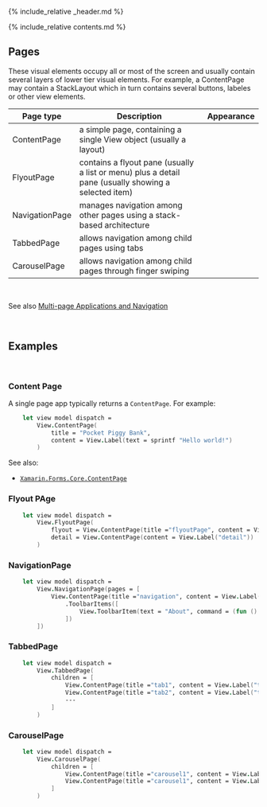 {% include_relative _header.md %}

{% include_relative contents.md %}

Pages 
------
 These visual elements occupy all or most of the screen and usually contain several layers of lower tier visual elements. 
 For example, a ContentPage may contain a StackLayout which in turn contains several buttons, labeles or other view elements. 

| Page type          | Description                                                                                          | Appearance |
|----------------|------------------------------------------------------------------------------------------------------|------------|
| ContentPage    | a simple page, containing a single View object (usually a layout)                                    |            |
| FlyoutPage     | contains a flyout pane (usually a list or menu) plus a detail pane (usually showing a selected item) |            |
| NavigationPage | manages navigation among other pages using a stack-based architecture                                |            |
| TabbedPage     | allows navigation among child pages using tabs                                                       |            |
| CarouselPage   | allows navigation among child pages through finger swiping                                           |            |


<br /> 

See also [Multi-page Applications and Navigation](pages-navigation.html)

<br /> 

Examples
------
<br />

### Content Page

A single page app typically returns a `ContentPage`. For example:

```fsharp 
    let view model dispatch =
        View.ContentPage(
            title = "Pocket Piggy Bank",
            content = View.Label(text = sprintf "Hello world!")
        )
```

See also:

* [`Xamarin.Forms.Core.ContentPage`](https://docs.microsoft.com/en-us/dotnet/api/Xamarin.Forms.ContentPage)

### Flyout PAge
```fsharp 
    let view model dispatch =
        View.FlyoutPage(
            flyout = View.ContentPage(title ="flyoutPage", content = View.Label("flyout")), // 'title' is needed for the flyout page
            detail = View.ContentPage(content = View.Label("detail"))        
        )
```

### NavigationPage
```fsharp 
    let view model dispatch =
        View.NavigationPage(pages = [
            View.ContentPage(title ="navigation", content = View.Label("navigation page 1"))
                .ToolbarItems([
                    View.ToolbarItem(text = "About", command = (fun () -> dispatch (ShowAbout true))) 
                ])
        ])
```

### TabbedPage
```fsharp 
    let view model dispatch =        
        View.TabbedPage(
            children = [
                View.ContentPage(title ="tab1", content = View.Label("tabbed page 1"))                
                View.ContentPage(title ="tab2", content = View.Label("tabbed page 2"))
                ---
            ]
        )
```

### CarouselPage
```fsharp 
    let view model dispatch =
        View.CarouselPage(
            children = [
                View.ContentPage(title ="carousel1", content = View.Label("carousel page 1"))                
                View.ContentPage(title ="carousel1", content = View.Label("carousel page 2"))
            ]
        )
```